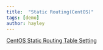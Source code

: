 ```yaml
---
title:  "Static Routing(CentOS)"
tags: [demo]
author: hayley
---
```


[CentOS Static Routing Table Setting](https://lute3r.tistory.com/84)
